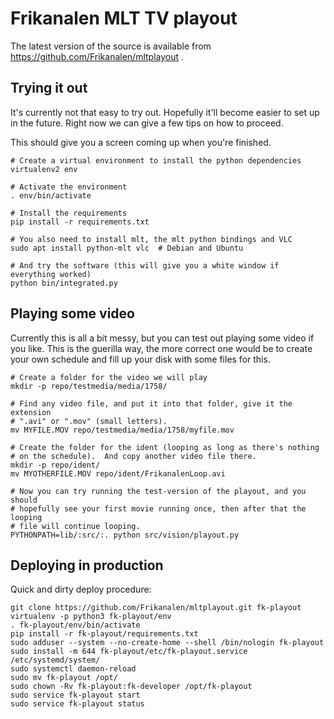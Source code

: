 Frikanalen MLT TV playout
=========================

The latest version of the source is available from
https://github.com/Frikanalen/mltplayout .

Trying it out
-------------

It's currently not that easy to try out. Hopefully it'll become easier to set
up in the future.  Right now we can give a few tips on how to proceed.

This should give you a screen coming up when you're finished.

    # Create a virtual environment to install the python dependencies
    virtualenv2 env

    # Activate the environment
    . env/bin/activate

    # Install the requirements
    pip install -r requirements.txt

    # You also need to install mlt, the mlt python bindings and VLC
    sudo apt install python-mlt vlc  # Debian and Ubuntu

    # And try the software (this will give you a white window if everything worked)
    python bin/integrated.py


Playing some video
------------------

Currently this is all a bit messy, but you can test out playing some video if
you like.  This is the guerilla way, the more correct one would be to create
your own schedule and fill up your disk with some files for this.

    # Create a folder for the video we will play
    mkdir -p repo/testmedia/media/1758/

    # Find any video file, and put it into that folder, give it the extension
    # ".avi" or ".mov" (small letters).
    mv MYFILE.MOV repo/testmedia/media/1758/myfile.mov

    # Create the folder for the ident (looping as long as there's nothing
    # on the schedule).  And copy another video file there.
    mkdir -p repo/ident/
    mv MYOTHERFILE.MOV repo/ident/FrikanalenLoop.avi

    # Now you can try running the test-version of the playout, and you should
    # hopefully see your first movie running once, then after that the looping
    # file will continue looping.
    PYTHONPATH=lib/:src/:. python src/vision/playout.py

Deploying in production
-----------------------

Quick and dirty deploy procedure:

    git clone https://github.com/Frikanalen/mltplayout.git fk-playout
    virtualenv -p python3 fk-playout/env
    . fk-playout/env/bin/activate
    pip install -r fk-playout/requirements.txt
    sudo adduser --system --no-create-home --shell /bin/nologin fk-playout
    sudo install -m 644 fk-playout/etc/fk-playout.service /etc/systemd/system/
    sudo systemctl daemon-reload
    sudo mv fk-playout /opt/
    sudo chown -Rv fk-playout:fk-developer /opt/fk-playout
    sudo service fk-playout start
    sudo service fk-playout status
